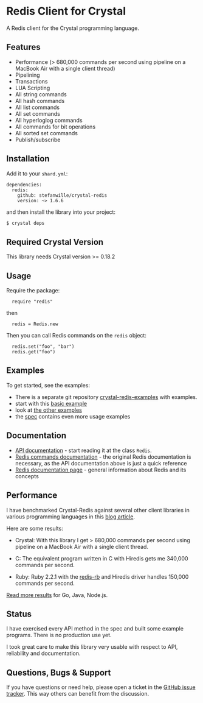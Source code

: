 
Redis Client for Crystal
========================

A Redis client for the Crystal programming language.

## Features

* Performance (> 680,000 commands per second using pipeline on a MacBook Air with a single client thread)
* Pipelining
* Transactions
* LUA Scripting
* All string commands
* All hash commands
* All list commands
* All set commands
* All hyperloglog commands
* All commands for bit operations
* All sorted set commands
* Publish/subscribe


## Installation

Add it to your `shard.yml`:

```crystal
dependencies:
  redis:
    github: stefanwille/crystal-redis
    version: ~> 1.6.6
```

and then install the library into your project:

```bash
$ crystal deps
```


## Required Crystal Version

This library needs Crystal version >= 0.18.2


## Usage

Require the package:

```crystal
  require "redis"
```

then

```crystal
  redis = Redis.new
```

Then you can call Redis commands on the `redis` object:

```crystal
  redis.set("foo", "bar")
  redis.get("foo")
```

## Examples

To get started, see the examples:

* There is a separate git repository [crystal-redis-examples](https://github.com/stefanwille/crystal-redis-examples) with examples.
* start with this [basic example](https://github.com/stefanwille/crystal-redis-examples/blob/master/src/basic.cr)
* look at [the other examples](https://github.com/stefanwille/crystal-redis-examples/blob/master/src/)
* the [spec](https://github.com/stefanwille/crystal-redis/blob/master/spec/redis.cr) contains even more usage examples


## Documentation

* [API documentation](http://stefanwille.github.io/crystal-redis/doc/) -
start reading it at the class `Redis`.
* [Redis commands documentation](http://redis.io/commands) - the original Redis documentation is necessary, as the API documentation above is just a quick reference
* [Redis documentation page](http://redis.io/documentation) - general information about Redis and its concepts


## Performance

I have benchmarked Crystal-Redis against several other client libraries in various programming languages in this [blog article](http://www.stefanwille.com/2015/05/redis-clients-crystal-vs-ruby-vs-c-vs-go/).

Here are some results:

* Crystal: With this library I get > 680,000 commands per second using pipeline on a MacBook Air with a single client thread.

* C: The equivalent program written in C with Hiredis gets me 340,000 commands per second.

* Ruby: Ruby 2.2.1 with the [redis-rb](https://github.com/redis/redis-rb) and Hiredis driver handles 150,000 commands per second.

[Read more results](http://www.stefanwille.com/2015/05/redis-clients-crystal-vs-ruby-vs-c-vs-go/) for Go, Java, Node.js.


## Status

I have exercised every API method in the spec and built some example programs. There is no production use yet.

I took great care to make this library very usable with respect to API, reliability and documentation.


## Questions, Bugs & Support

If you have questions or need help, please open a ticket in the [GitHub issue tracker](https://github.com/stefanwille/crystal-redis/issues). This way others can benefit from the discussion.

